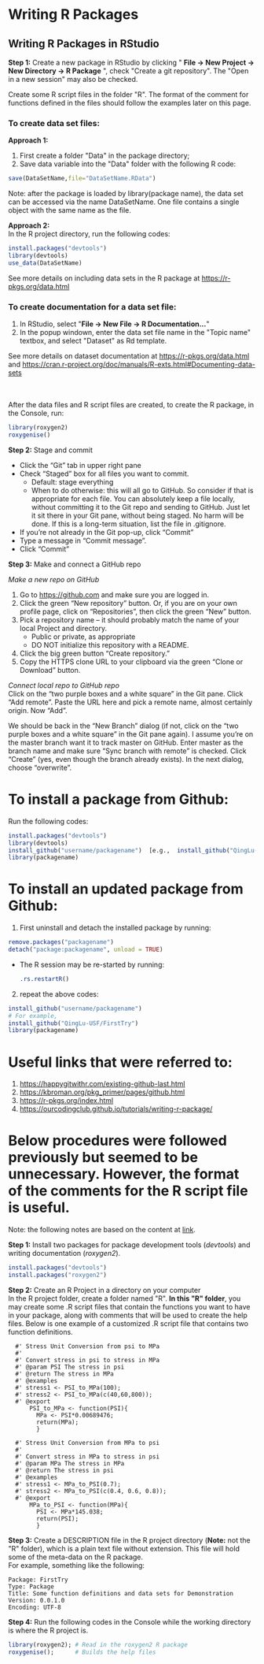 # Writing R Packages  

## Writing R Packages in RStudio  

**Step 1:**  Create a new package in RStudio by clicking " **File -> New Project -> New Directory -> R Package** ", check "Create a git repository". The "Open in a new session" may also be checked.  

Create some R script files in the folder "R". The format of the comment for functions defined in the files should follow the examples later on this page.  


### To create data set files:  

**Approach 1:**  
  1. First create a folder "Data" in the package directory;   
  2. Save data variable into the "Data" folder with the following R code:  
  ```r
  save(DataSetName,file="DataSetName.RData")  
  ``` 

Note: after the package is loaded by library(package name), the data set can be accessed via the name DataSetName. One file contains a single object with the same name as the file.  

**Approach 2:**  
In the R project directory, run the following codes:
```r
install.packages("devtools")  
library(devtools)  
use_data(DataSetName)
```

See more details on including data sets in the R package at https://r-pkgs.org/data.html   

### To create documentation for a data set file:  

1. In RStudio, select "**File -> New File -> R Documentation...**"  
2. In the popup windown, enter the data set file name in the "Topic name" textbox, and select "Dataset" as Rd template.  

See more details on dataset documentation at https://r-pkgs.org/data.html and https://cran.r-project.org/doc/manuals/R-exts.html#Documenting-data-sets  
<br/><br/>

After the data files and R script files are created, to create the R package, in the Console, run:  
```r
library(roxygen2)  
roxygenise()  
``` 

**Step 2:**  Stage and commit  
* Click the “Git” tab in upper right pane
* Check “Staged” box for all files you want to commit.
    - Default: stage everything
    - When to do otherwise: this will all go to GitHub. So consider if that is appropriate for each file. You can absolutely keep a file locally, without committing it to the Git repo and sending to GitHub. Just let it sit there in your Git pane, without being staged. No harm will be done. If this is a long-term situation, list the file in .gitignore.
* If you’re not already in the Git pop-up, click “Commit”
* Type a message in “Commit message”.
* Click “Commit”  

**Step 3:**  Make and connect a GitHub repo  

*Make a new repo on GitHub*  
1. Go to https://github.com and make sure you are logged in.  
2. Click the green “New repository” button. Or, if you are on your own profile page, click on “Repositories”, then click the green “New” button.  
3. Pick a repository name – it should probably match the name of your local Project and directory.    
   * Public or private, as appropriate  
   * DO NOT initialize this repository with a README.  
4. Click the big green button “Create repository.”  
5. Copy the HTTPS clone URL to your clipboard via the green “Clone or Download” button.   

*Connect local repo to GitHub repo*  
Click on the “two purple boxes and a white square” in the Git pane. Click “Add remote”. Paste the URL here and pick a remote name, almost certainly origin. Now “Add”.  

We should be back in the “New Branch” dialog (if not, click on the “two purple boxes and a white square” in the Git pane again). I assume you’re on the master branch want it to track master on GitHub. Enter master as the branch name and make sure “Sync branch with remote” is checked. Click “Create” (yes, even though the branch already exists). In the next dialog, choose “overwrite”.  

# To install a package from Github: #  
Run the following codes:  
```r
install.packages("devtools")  
library(devtools)  
install_github("username/packagename")  [e.g.,  install_github("QingLu-USF/FirstTry")]   
library(packagename)  
```

# To install an updated package from Github: #
1. First uninstall and detach the installed package by running:  
```r
remove.packages("packagename")  
detach("package:packagename", unload = TRUE)    
```

  - The R session may be re-started by running:  
    ```r
    .rs.restartR()  
    ``` 

2. repeat the above codes:  
```r
install_github("username/packagename")  
# For example,  
install_github("QingLu-USF/FirstTry")   
library(packagename)  
``` 


# Useful links that were referred to:  
1. https://happygitwithr.com/existing-github-last.html  
2. https://kbroman.org/pkg_primer/pages/github.html  
3. https://r-pkgs.org/index.html  
4. https://ourcodingclub.github.io/tutorials/writing-r-package/  

# Below procedures were followed previously but seemed to be unnecessary. However, the format of the comments for the R script file is useful.  


Note:  the following notes are based on the content at [link](https://ourcodingclub.github.io/tutorials/writing-r-package/).

**Step 1:** Install two packages for package development tools (*devtools*) and writing documentation (*roxygen2*). 

```r
install.packages("devtools")  
install.packages("roxygen2")  
```

**Step 2:** Create an R Project in a directory on your computer  
In the R project folder, create a folder named "R". **In this "R" folder**, you may create some .R script files that contain the functions you want to have in your package, along with comments that will be used to create the help files. Below is one example of a customized .R script file that contains two function definitions.

``` 
  #' Stress Unit Conversion from psi to MPa  
  #'   
  #' Convert stress in psi to stress in MPa  
  #' @param PSI The stress in psi  
  #' @return The stress in MPa  
  #' @examples   
  #' stress1 <- PSI_to_MPa(100);  
  #' stress2 <- PSI_to_MPa(c(40,60,800));  
  #' @export  
      PSI_to_MPa <- function(PSI){  
        MPa <- PSI*0.00689476;  
        return(MPa);  
        }  
  
  #' Stress Unit Conversion from MPa to psi  
  #'   
  #' Convert stress in MPa to stress in psi  
  #' @param MPa The stress in MPa  
  #' @return The stress in psi  
  #' @examples   
  #' stress1 <- MPa_to_PSI(0.7);  
  #' stress2 <- MPa_to_PSI(c(0.4, 0.6, 0.8));  
  #' @export  
      MPa_to_PSI <- function(MPa){  
        PSI <- MPa*145.038;  
        return(PSI);  
        }
```  

**Step 3:** Create a DESCRIPTION file in the R project directory (**Note:** not the "R" folder), which is a plain text file without extension.  This file will hold some of the meta-data on the R package.  
For example, something like the following:  

```
Package: FirstTry  
Type: Package  
Title: Some function definitions and data sets for Demonstration  
Version: 0.0.1.0  
Encoding: UTF-8  
``` 

**Step 4:** Run the following codes in the Console while the working directory is where the R project is.

```r
library(roxygen2); # Read in the roxygen2 R package  
roxygenise();      # Builds the help files  
``` 
